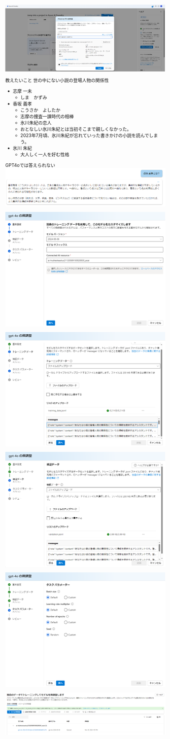 ![alt text](image.png)

教えたいこと
世の中にない小説の登場人物の関係性

- 志摩 一未
  - しま　かずみ
- 香坂 義孝
  - こうさか　よしたか
  - 志摩の捜査一課時代の相棒
  - 氷川朱紀の恋人
  - おとなしい氷川朱紀とは当初そこまで親しくなかった。
  - 2023年7月頃、氷川朱紀が忘れていった書きかけの小説を読んでしまう。
- 氷川 朱紀
  - 大人しく一人を好む性格

GPT4oでは答えられない
![alt text](image-1.png)

![alt text](image-5.png)

![alt text](image-4.png)

![alt text](image-6.png)

![alt text](image-7.png)


![alt text](image-8.png)